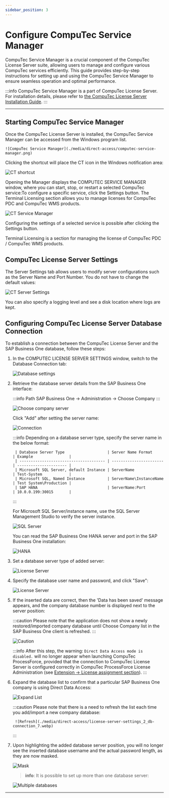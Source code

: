```yaml
---
sidebar_position: 3
---
```


# Configure CompuTec Service Manager

CompuTec Service Manager is a crucial component of the CompuTec License Server suite, allowing users to manage and configure various CompuTec services efficiently. This guide provides step-by-step instructions for setting up and using the CompuTec Service Manager to ensure seamless operation and optimal performance.

:::info
    CompuTec Service Manager is a part of CompuTec License Server. For installation details, please refer to  [the CompuTec License Server Installation Guide](./license-server-installation.md).
:::

---

## Starting CompuTec Service Manager

Once the CompuTec License Server is installed, the CompuTec Service Manager can be accessed from the Windows program list.

    ![CompuTec Service Manager](./media/direct-access/computec-service-manager.png)

Clicking the shortcut will place the CT icon in the Windows notification area:

![CT shortcut](./media/direct-access/CT-shortcut.webp)

Opening the Manager displays the COMPUTEC SERVICE MANAGER window, where you can start, stop, or restart a selected CompuTec service:To configure a specific service, click the Settings button. The Terminal Licensing section allows you to manage licenses for CompuTec PDC and CompuTec WMS products.

![CT Service Manager](./media/direct-access/CT-Service-Manager_1.webp)

Configuring the settings of a selected service is possible after clicking the Settings button.

Terminal Licensing is a section for managing the license of CompuTec PDC / CompuTec WMS products.

## CompuTec License Server Settings

The Server Settings tab allows users to modify server configurations such as the Server Name and Port Number. You do not have to change the default values:

![CT Server Settings](./media/direct-access/CT-License-Server-Settings_1_Server-Settings1.webp)

You can also specify a logging level and see a disk location where logs are kept.

## Configuring CompuTec License Server Database Connection

To establish a connection between the CompuTec License Server and the SAP Business One database, follow these steps:

1. In the COMPUTEC LICENSE SERVER SETTINGS window, switch to the Database Connection tab:

    ![Database settings](./media/direct-access/CT-License-Server-Settings_2_Db-Connection_1.webp)

2. Retrieve the database server details from the SAP Business One interface:

    :::info Path
        SAP Business One → Administration → Choose Company
    :::

    ![Choose company server](./media/direct-access/choose-company-server2.webp)

    Click "Add" after setting the server name:

    ![Connection](./media/direct-access/CT-License-Server-Settings_2_Db-Connection_2.webp)

    :::info
        Depending on a database server type, specify the server name in the below format:

        | Database Server Type                   | Server Name Format      | Example                |
        | -------------------------------------- | ----------------------- | ---------------------- |
        | Microsoft SQL Server, default Instance | ServerName              | Test-System            |
        | Microsoft SQL, Named Instance          | ServerName\InstanceName | Test System\Production |
        | SAP HANA                               | ServerName:Port         | 10.0.0.199:30015       |
    :::

    For Microsoft SQL Server/instance name, use the SQL Server Management Studio to verify the server instance.

   ![SQL Server](./media/direct-access/sql-server-management-studio.webp)

    You can read the SAP Business One HANA server and port in the SAP Business One installation:

    ![HANA](./media/direct-access/hana-address.webp)

3. Set a database server type of added server:
  
    ![License Server](./media/direct-access/license-server-settings_2_db-connection_3.webp)

4. Specify the database user name and password, and click "Save":

    ![License Server](./media/direct-access/license-server-settings_2_db-connection_4.webp)

5. If the inserted data are correct, then the 'Data has been saved' message appears, and the company database number is displayed next to the server position:

    :::caution
        Please note that the application does not show a newly restored/imported company database until Choose Company list in the SAP Business One client is refreshed.
    :::

    ![Caution](./media/direct-access/license-server-settings_2_db-connection_5.webp)

    :::info
        After this step, the warning: `Direct Data Access mode is disabled.` will no longer appear when launching CompuTec ProcessForce, provided that the connection to CompuTec License Server is configured correctly in CompuTec ProcessForce License Administration (see [Extension → License assignment section](../../installation/first-installation/extension)).
    :::

6. Expand the database list to confirm that a particular SAP Business One company is using Direct Data Access:

    ![Expand List](./media/direct-access/license-server-settings_2_db-connection_6.webp)

    :::caution
        Please note that there is a need to refresh the list each time you add/import a new company database:

        ![Refresh](./media/direct-access/license-server-settings_2_db-connection_7.webp)
    :::

7. Upon highlighting the added database server position, you will no longer see the inserted database username and the actual password length, as they are now masked.

    ![Mask](./media/direct-access/license-server-settings_2_db-connection_8.webp)

    >**info**: It is possible to set up more than one database server:

    ![Multiple databases](./media/direct-access/license-server-settings_2_db-connection_9.webp)

---
